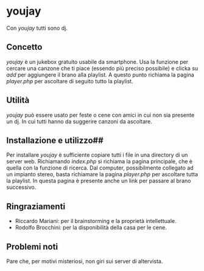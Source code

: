 # youjay

Con *youjay* tutti sono dj.

## Concetto ##
*youjay* è un jukebox gratuito usabile da smartphone.
Usa la funzione per cercare una canzone che ti piace (essendo più preciso possibile) e clicka su _add_ per aggiungere il brano alla playlist.
A questo punto richiama la pagina _player.php_ per ascoltare di seguito tutto la playlist.

## Utilità ##
*youjay* può essere usato per feste o cene con amici in cui non sia presente un dj. In cui tutti hanno da suggerire canzoni da ascoltare. 

## Installazione  e utilizzo##
Per installare *youjay* è sufficiente copiare tutti i file in una directory di un server web. Richiamando _index.php_ si richiama la pagina principale,
che è quella con la funzione di ricerca. Dal computer, possibilmente collegato ad un impianto stereo, basta richiamare la pagina _player.php_ per ascoltare
tutta la playlist. In questa pagina è presente anche un link per passare al brano successivo.

## Ringraziamenti ##
* Riccardo Mariani: per il brainstorming e la proprietà intellettuale.
* Rodolfo Brocchini: per la disponibilità della casa per le cene.

## Problemi noti ##
Pare che, per motivi misteriosi, non giri sui server di altervista.
